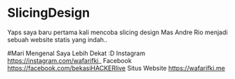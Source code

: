 # SlicingDesign
Yaps saya baru pertama kali mencoba slicing design Mas Andre Rio menjadi sebuah website statis yang indah..

#Mari Mengenal Saya Lebih Dekat :D
Instagram https://instagram.com/wafarifki_
Facebook https://facebook.com/bekasiHACKERlive
Situs Website https://wafarifki.me
